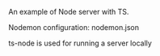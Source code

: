 An example of Node server with TS.

Nodemon configuration: nodemon.json

ts-node is used for running a server locally
